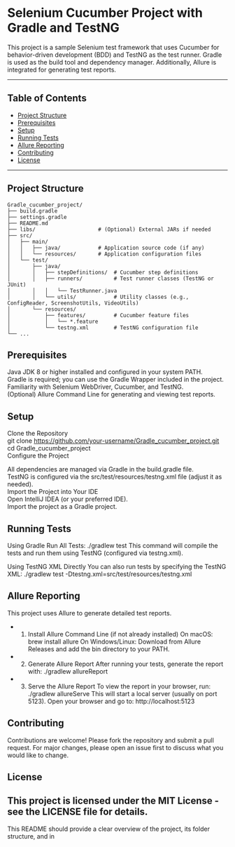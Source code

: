 # Selenium Cucumber Project with Gradle and TestNG

This project is a sample Selenium test framework that uses Cucumber for behavior-driven development (BDD) and TestNG as the test runner. Gradle is used as the build tool and dependency manager. Additionally, Allure is integrated for generating test reports.

---

## Table of Contents

- [Project Structure](#project-structure)
- [Prerequisites](#prerequisites)
- [Setup](#setup)
- [Running Tests](#running-tests)
- [Allure Reporting](#allure-reporting)
- [Contributing](#contributing)
- [License](#license)

---

## Project Structure

```plaintext
Gradle_cucumber_project/
├── build.gradle
├── settings.gradle
├── README.md
├── libs/                    # (Optional) External JARs if needed
├── src/
│   ├── main/
│   │   ├── java/            # Application source code (if any)
│   │   └── resources/       # Application configuration files
│   └── test/
│       ├── java/
│       │   ├── stepDefinitions/  # Cucumber step definitions
│       │   ├── runners/          # Test runner classes (TestNG or JUnit)
│       │   │   └── TestRunner.java
│       │   └── utils/            # Utility classes (e.g., ConfigReader, ScreenshotUtils, VideoUtils)
│       └── resources/
│           ├── features/         # Cucumber feature files
│           │   └── *.feature
│           └── testng.xml        # TestNG configuration file
└── ...
```
## Prerequisites
Java JDK 8 or higher installed and configured in your system PATH.  
Gradle is required; you can use the Gradle Wrapper included in the project.  
Familiarity with Selenium WebDriver, Cucumber, and TestNG.  
(Optional) Allure Command Line for generating and viewing test reports.  

## Setup
Clone the Repository  
git clone https://github.com/your-username/Gradle_cucumber_project.git  
cd Gradle_cucumber_project  
Configure the Project  

All dependencies are managed via Gradle in the build.gradle file.  
TestNG is configured via the src/test/resources/testng.xml file (adjust it as needed).  
Import the Project into Your IDE  
Open IntelliJ IDEA (or your preferred IDE).  
Import the project as a Gradle project.  

## Running Tests
Using Gradle
Run All Tests:
./gradlew test
This command will compile the tests and run them using TestNG (configured via testng.xml).

Using TestNG XML Directly
You can also run tests by specifying the TestNG XML:
./gradlew test -Dtestng.xml=src/test/resources/testng.xml
## Allure Reporting
This project uses Allure to generate detailed test reports.

- 1. Install Allure Command Line (if not already installed)
On macOS:
brew install allure
On Windows/Linux:
Download from Allure Releases and add the bin directory to your PATH.
- 2. Generate Allure Report
After running your tests, generate the report with:
./gradlew allureReport
- 3. Serve the Allure Report
To view the report in your browser, run:
./gradlew allureServe
This will start a local server (usually on port 5123). Open your browser and go to:
http://localhost:5123

## Contributing
Contributions are welcome!
Please fork the repository and submit a pull request. For major changes, please open an issue first to discuss what you would like to change.

## License
This project is licensed under the MIT License - see the LICENSE file for details.
---

This README should provide a clear overview of the project, its folder structure, and in
